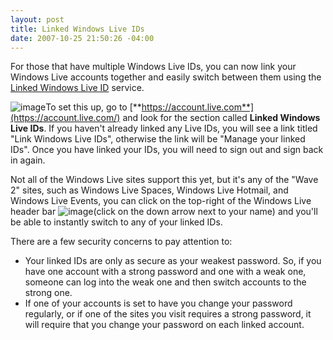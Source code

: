 ```yaml
---
layout: post
title: Linked Windows Live IDs
date: 2007-10-25 21:50:26 -04:00
---
```


For those that have multiple Windows Live IDs, you can now link your Windows Live accounts together and easily switch between them using the [Linked Windows Live ID](http://account.live.com) service.

![image](http://gwb.blob.core.windows.net/sdorman/WindowsLiveWriter/LinkedWindowsLiveIDs_1125F/image_6.png)To set this up, go to [**https://account.live.com**](https://account.live.com/) and look for the section called **Linked Windows Live IDs**. If you haven't already linked any Live IDs, you will see a link titled "Link Windows Live IDs", otherwise the link will be "Manage your linked IDs". Once you have linked your IDs, you will need to sign out and sign back in again. 

Not all of the Windows Live sites support this yet, but it's any of the "Wave 2" sites, such as Windows Live Spaces, Windows Live Hotmail, and Windows Live Events, you can click on the top-right of the Windows Live header bar ![image](http://gwb.blob.core.windows.net/sdorman/WindowsLiveWriter/LinkedWindowsLiveIDs_1125F/image_5.png)(click on the down arrow next to your name) and you'll be able to instantly switch to any of your linked IDs. 

There are a few security concerns to pay attention to: 

*   Your linked IDs are only as secure as your weakest password. So, if you have one account with a strong password and one with a weak one, someone can log into the weak one and then switch accounts to the strong one.
*   If one of your accounts is set to have you change your password regularly, or if one of the sites you visit requires a strong password, it will require that you change your password on each linked account.
